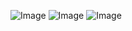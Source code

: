 ![Image](https://github.com/user-attachments/assets/a7738902-a51e-4ea1-bcb7-bea0796b756d)
![Image](https://github.com/user-attachments/assets/11298808-12f5-4ad2-905a-7982ee8f33aa)
![Image](https://github.com/user-attachments/assets/15c8f204-8c4c-4a44-b145-cce7de3f000e)
